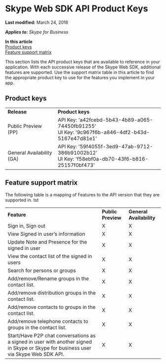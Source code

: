 # Skype Web SDK API Product Keys

 **Last modified:** March 24, 2016

 _**Applies to:** Skype for Business_

 **In this article**<br/>
[Product keys](#product-keys)<br/>
[Feature support matrix](#feature-support-matrix)



This section lists the API product keys that are available to reference in your application. With each successive release of the Skype Web SDK, additional features are supported. Use the support matrix table in this article to find the appropriate product key to use for the features you implement in your app. 

## Product keys
<a name="sectionSection0"> </a>

|||
|:-----|:-----|
|**Release**|**Product keys**|
|Public Preview (PP)|API Key: 'a42fcebd-5b43-4b89-a065-74450fb91255' <br/> UI Key: '9c967f6b-a846-4df2-b43d-5167e47d81e1' |
|General Availability (GA)|API Key: '59f4055f-3ed9-47ab-9712-386b91002b12' <br/> UI Key: 'f58ebf0a-db70-43f6-b816-25157f0bf473'|




## Feature support matrix
<a name="sectionSection1"> </a>

The following table is a mapping of Features to the API version that they are supported in.
tst

||||
|:-----|:-----|:-----|
|**Feature**|**Public Preview**|**General Availability**|
|Sign in, Sign out|X |X|
|View Signed in user’s information|X|X|
|Update Note and Presence for the signed in user|X|X|
|View the contact list of the signed in users |X|X|
|Search for persons or groups  |X|X|
|Add/remove/Rename groups in the contact list.  |X|X|
|Add/remove distribution groups in the contact list.   |X|X|
|Add/remove contacts to groups in the contact list.   |X|X|
|Add/remove telephone contacts to groups in the contact list. |X|X|
|Start/Have P2P chat conversations as a signed in user with another signed in Skype or Skype for business user via Skype Web SDK API.  |X|X|